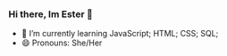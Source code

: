 ### Hi there, Im Ester 👋

- 🌱 I’m currently learning JavaScript; HTML; CSS; SQL;
- 😄 Pronouns: She/Her

